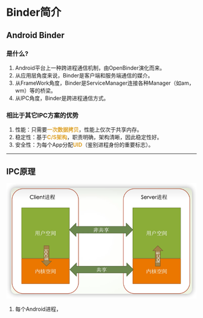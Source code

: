 # Binder简介

## Android Binder


### 是什么?
1. Android平台上一种跨进程通信机制，由OpenBinder演化而来。
2. 从应用层角度来说，Binder是客户端和服务端通信的媒介。
3. 从FrameWork角度，Binder是ServiceManager连接各种Manager（如am，wm）等的桥梁。
4. 从IPC角度，Binder是跨进程通信方式。

### 相比于其它IPC方案的优势
1. 性能：只需要<font color=#dea32c>**一次数据拷贝**</font>，性能上仅次于共享内存。
2. 稳定性：基于<font color=#dea32c>**C/S架构**</font>，职责明确，架构清晰，因此稳定性好。
3. 安全性：为每个App分配<font color=#dea32c>**UID**</font>（鉴别进程身份的重要标志）。

***

## IPC原理

![](img/81a6560f.png)

1. 每个Android进程，